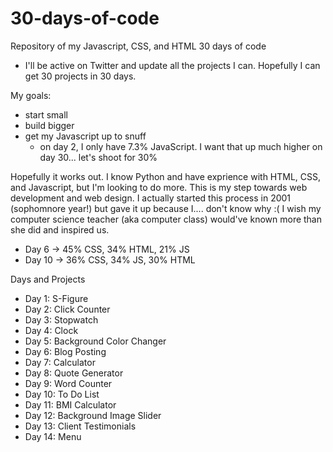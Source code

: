 # 30-days-of-code
Repository of my Javascript, CSS, and HTML 30 days of code

- I'll be active on Twitter and update all the projects I can. Hopefully I can get 30 projects in 30 days. 

My goals: 
- start small
- build bigger
- get my Javascript up to snuff
  - on day 2, I only have 7.3% JavaScript. I want that up much higher on day 30... let's shoot for 30%


Hopefully it works out. I know Python and have exprience with HTML, CSS, and Javascript, but I'm looking to do more. This is my step towards web development and web design. I actually started this process in 2001 (sophomnore year!) but gave it up because I.... don't know why :( I wish my computer science teacher (aka computer class) would've known more than she did and inspired us.

- Day 6 -> 45% CSS, 34% HTML, 21% JS
- Day 10 -> 36% CSS, 34% JS, 30% HTML



Days and Projects 
- Day 1: S-Figure 
- Day 2: Click Counter 
- Day 3: Stopwatch
- Day 4: Clock
- Day 5: Background Color Changer
- Day 6: Blog Posting
- Day 7: Calculator
- Day 8: Quote Generator
- Day 9: Word Counter
- Day 10: To Do List
- Day 11: BMI Calculator
- Day 12: Background Image Slider
- Day 13: Client Testimonials
- Day 14: Menu
